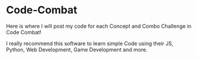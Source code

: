 # Code-Combat
Here is where I will post my code for each Concept and Combo Challenge in Code Combat!

I really recommend this software to learn simple Code using their JS, Python, Web Development, Game Development and more.
